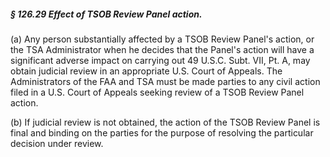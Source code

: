 ##### § 126.29 Effect of TSOB Review Panel action. #####

(a) Any person substantially affected by a TSOB Review Panel's action, or the TSA Administrator when he decides that the Panel's action will have a significant adverse impact on carrying out 49 U.S.C. Subt. VII, Pt. A, may obtain judicial review in an appropriate U.S. Court of Appeals. The Administrators of the FAA and TSA must be made parties to any civil action filed in a U.S. Court of Appeals seeking review of a TSOB Review Panel action.

(b) If judicial review is not obtained, the action of the TSOB Review Panel is final and binding on the parties for the purpose of resolving the particular decision under review.